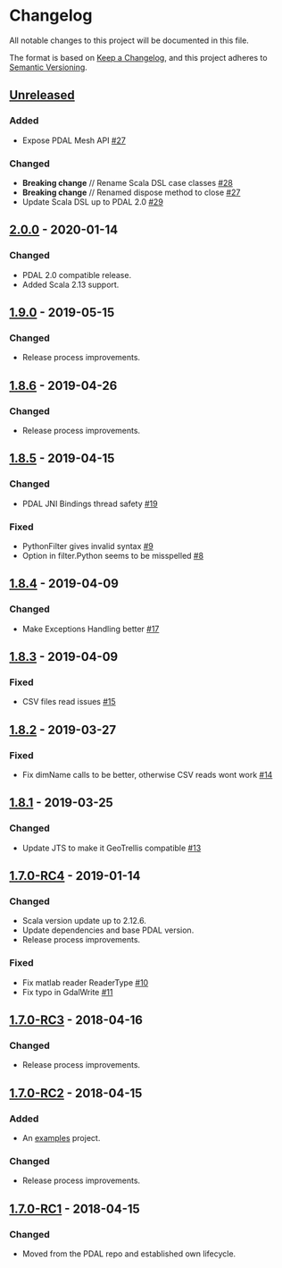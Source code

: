 # Changelog
All notable changes to this project will be documented in this file.

The format is based on [Keep a Changelog](https://keepachangelog.com/en/1.0.0/),
and this project adheres to [Semantic Versioning](https://semver.org/spec/v2.0.0.html).

## [Unreleased]
### Added
- Expose PDAL Mesh API [#27](https://github.com/PDAL/java/pull/27)

### Changed
- **Breaking change** // Rename Scala DSL case classes [#28](https://github.com/PDAL/java/issues/28)
- **Breaking change** // Renamed dispose method to close [#27](https://github.com/PDAL/java/pull/27)
- Update Scala DSL up to PDAL 2.0 [#29](https://github.com/PDAL/java/issues/29)

## [2.0.0] - 2020-01-14
### Changed 
- PDAL 2.0 compatible release.
- Added Scala 2.13 support.

## [1.9.0] - 2019-05-15
### Changed 
- Release process improvements.

## [1.8.6] - 2019-04-26
### Changed 
- Release process improvements.

## [1.8.5] - 2019-04-15
### Changed 
- PDAL JNI Bindings thread safety [#19](https://github.com/PDAL/java/issues/19)

### Fixed
- PythonFilter gives invalid syntax [#9](https://github.com/PDAL/java/issues/9)
- Option in filter.Python seems to be misspelled [#8](https://github.com/PDAL/java/issues/8)

## [1.8.4] - 2019-04-09
### Changed
- Make Exceptions Handling better [#17](https://github.com/PDAL/java/pull/17)

## [1.8.3] - 2019-04-09
### Fixed
- CSV files read issues [#15](https://github.com/PDAL/java/issues/15)

## [1.8.2] - 2019-03-27
### Fixed
- Fix dimName calls to be better, otherwise CSV reads wont work [#14](https://github.com/PDAL/java/pull/14)

## [1.8.1] - 2019-03-25
### Changed
- Update JTS to make it GeoTrellis compatible [#13](https://github.com/PDAL/java/pull/13)

## [1.7.0-RC4] - 2019-01-14
### Changed
- Scala version update up to 2.12.6.
- Update dependencies and base PDAL version.
- Release process improvements.

### Fixed
- Fix matlab reader ReaderType [#10](https://github.com/PDAL/java/pull/10)
- Fix typo in GdalWrite [#11](https://github.com/PDAL/java/pull/11)

## [1.7.0-RC3] - 2018-04-16
### Changed
- Release process improvements.

## [1.7.0-RC2] - 2018-04-15
### Added
- An [examples](https://github.com/PDAL/java/tree/1.7.0-RC2/examples/pdal-jni) project.

### Changed
- Release process improvements.

## [1.7.0-RC1] - 2018-04-15
### Changed
- Moved from the PDAL repo and established own lifecycle.

[Unreleased]: https://github.com/PDAL/java/compare/2.0.0...HEAD
[2.0.0]: https://github.com/PDAL/java/compare/1.9.0...2.0.0
[1.9.0]: https://github.com/PDAL/java/compare/1.8.6...1.9.0
[1.8.6]: https://github.com/PDAL/java/compare/1.8.5...1.8.6
[1.8.5]: https://github.com/PDAL/java/compare/1.8.4...1.8.5
[1.8.4]: https://github.com/PDAL/java/compare/1.8.3...1.8.4
[1.8.3]: https://github.com/PDAL/java/compare/1.8.2...1.8.3
[1.8.2]: https://github.com/PDAL/java/compare/1.8.1...1.8.2
[1.8.1]: https://github.com/PDAL/java/compare/1.7.0-RC4...1.8.1
[1.7.0-RC4]: https://github.com/PDAL/java/compare/1.7.0-RC3...1.7.0-RC4
[1.7.0-RC3]: https://github.com/PDAL/java/compare/1.7.0-RC2...1.7.0-RC3
[1.7.0-RC2]: https://github.com/PDAL/java/compare/1.7.0-RC1...1.7.0-RC2
[1.7.0-RC1]: https://github.com/PDAL/java/compare/1.7.0-RC1...1.7.0-RC1
